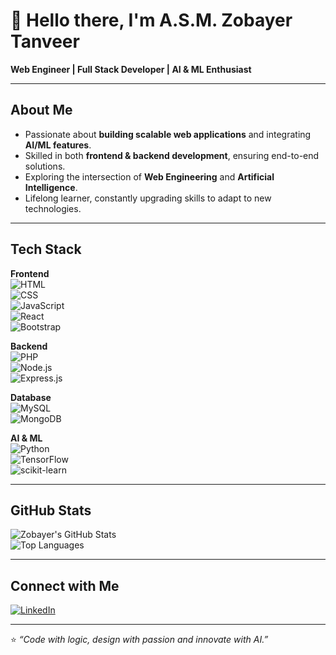 # 👋 Hello there, I'm A.S.M. Zobayer Tanveer  

**Web Engineer | Full Stack Developer | AI & ML Enthusiast**

---

## About Me
-  Passionate about **building scalable web applications** and integrating **AI/ML features**.  
-  Skilled in both **frontend & backend development**, ensuring end-to-end solutions.  
-  Exploring the intersection of **Web Engineering** and **Artificial Intelligence**.  
-  Lifelong learner, constantly upgrading skills to adapt to new technologies.  

---

## Tech Stack

**Frontend**  
![HTML](https://img.shields.io/badge/HTML5-E34F26?logo=html5&logoColor=white)  
![CSS](https://img.shields.io/badge/CSS3-1572B6?logo=css3&logoColor=white)  
![JavaScript](https://img.shields.io/badge/JavaScript-F7DF1E?logo=javascript&logoColor=black)  
![React](https://img.shields.io/badge/React-61DAFB?logo=react&logoColor=black)  
![Bootstrap](https://img.shields.io/badge/Bootstrap-563D7C?logo=bootstrap&logoColor=white)  

**Backend**  
![PHP](https://img.shields.io/badge/PHP-777BB4?logo=php&logoColor=white)  
![Node.js](https://img.shields.io/badge/Node.js-339933?logo=nodedotjs&logoColor=white)  
![Express.js](https://img.shields.io/badge/Express.js-000000?logo=express&logoColor=white)  

**Database**  
![MySQL](https://img.shields.io/badge/MySQL-4479A1?logo=mysql&logoColor=white)  
![MongoDB](https://img.shields.io/badge/MongoDB-47A248?logo=mongodb&logoColor=white)  

**AI & ML**  
![Python](https://img.shields.io/badge/Python-3776AB?logo=python&logoColor=white)  
![TensorFlow](https://img.shields.io/badge/TensorFlow-FF6F00?logo=tensorflow&logoColor=white)  
![scikit-learn](https://img.shields.io/badge/scikit--learn-F7931E?logo=scikit-learn&logoColor=white)  

---

## GitHub Stats

![Zobayer's GitHub Stats](https://github-readme-stats.vercel.app/api?username=zobayer02&show_icons=true&theme=tokyonight)  
![Top Languages](https://github-readme-stats.vercel.app/api/top-langs/?username=zobayer02&layout=compact&theme=tokyonight)  

---

## Connect with Me
[![LinkedIn](https://img.shields.io/badge/LinkedIn-0A66C2?logo=linkedin&logoColor=white)](https://www.linkedin.com/in/asmzobayer02/)  


---

⭐ *“Code with logic, design with passion and innovate with AI.”*  
